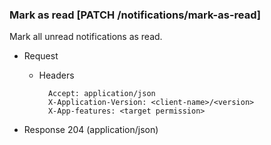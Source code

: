 ### Mark as read [PATCH /notifications/mark-as-read]

Mark all unread notifications as read.

+ Request
    + Headers
    
            Accept: application/json
            X-Application-Version: <client-name>/<version>
            X-App-features: <target permission>

+ Response 204 (application/json)

<!-- include(../error_responses.md) -->